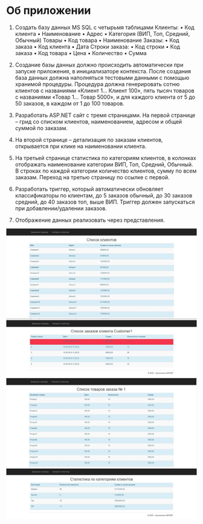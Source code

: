 # Об приложении
1.	Создать базу данных MS SQL с четырьмя таблицами
Клиенты:
•	Код клиента
•	Наименование
•	Адрес
•	Категория (ВИП, Топ, Средний, Обычный)
Товары
•	Код товара
•	Наименование
Заказы:
•	Код заказа
•	Код клиента
•	Дата
Строки заказа:
•	Код строки
•	Код заказа
•	Код товара
•	Цена
•	Количество
•	Сумма

2.	Создание базы данных должно происходить автоматически при запуске приложения, в инициализаторе контекста. После создания база данных должна наполняться тестовыми данными с помощью хранимой процедуры. Процедура должна генерировать сотню клиентов с названиями «Клиент 1… Клиент 100», пять тысяч товаров с названиями «Товар 1… Товар 5000», и для каждого клиента от 5 до 50 заказов, в каждом от 1 до 100 товаров.
3.	Разработать ASP.NET сайт с тремя страницами. На первой странице – грид со списком клиентов, наименованием, адресом и общей суммой по заказам.
4.	На второй странице – детализация по заказам клиентов, открывается при клике на наименовании клиента. 
5.	На третьей странице статистика по категориям клиентов, в колонках отображать наименование категории ВИП, Топ, Средний, Обычный. В строках по каждой категории количество клиентов, сумму по всем заказам. Переход на третью страницу по ссылке с первой.
6.	Разработать триггер, который автоматически обновляет классификаторы по клиентам, до 5 заказов обычный, до 30 заказов средний, до 40 заказов топ, выше ВИП. Триггер должен запускаться при добавлении/удалении заказов.
7.	Отображение данных реализовать через представления.

![Иллюстрация к проекту](https://github.com/yurachern/Test-Work-ASP/blob/master/TestWorkASP/Images/%D0%A1%D0%BD%D0%B8%D0%BC%D0%BE%D0%BA1.JPG)
![Иллюстрация к проекту](https://github.com/yurachern/Test-Work-ASP/blob/master/TestWorkASP/Images/%D0%A1%D0%BD%D0%B8%D0%BC%D0%BE%D0%BA2.JPG)
![Иллюстрация к проекту](https://github.com/yurachern/Test-Work-ASP/blob/master/TestWorkASP/Images/%D0%A1%D0%BD%D0%B8%D0%BC%D0%BE%D0%BA3.JPG)
![Иллюстрация к проекту](https://github.com/yurachern/Test-Work-ASP/blob/master/TestWorkASP/Images/%D0%A1%D0%BD%D0%B8%D0%BC%D0%BE%D0%BA4.JPG)

